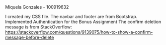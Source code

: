 Miquela Gonzales - 100919632

I created my CSS file. The navbar and footer are from Bootstrap.
Implemented Authentication for the Bonus Assignment
The confirm deletion message is from StackOverflow: https://stackoverflow.com/questions/9139075/how-to-show-a-confirm-message-before-delete

